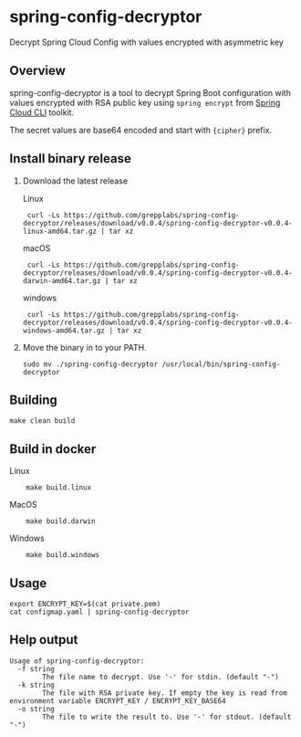 # spring-config-decryptor
Decrypt Spring Cloud Config with values encrypted with asymmetric key


## Overview

spring-config-decryptor is a tool to decrypt Spring Boot configuration with values encrypted with RSA public key using
`spring encrypt` from [Spring Cloud CLI](https://cloud.spring.io/spring-cloud-cli/1.0.x/) toolkit.

The secret values are base64 encoded and start with `{cipher}` prefix.

## Install binary release

1. Download the latest release

   Linux

        curl -Ls https://github.com/grepplabs/spring-config-decryptor/releases/download/v0.0.4/spring-config-decryptor-v0.0.4-linux-amd64.tar.gz | tar xz

   macOS

        curl -Ls https://github.com/grepplabs/spring-config-decryptor/releases/download/v0.0.4/spring-config-decryptor-v0.0.4-darwin-amd64.tar.gz | tar xz

   windows

        curl -Ls https://github.com/grepplabs/spring-config-decryptor/releases/download/v0.0.4/spring-config-decryptor-v0.0.4-windows-amd64.tar.gz | tar xz


2. Move the binary in to your PATH.

    ```
    sudo mv ./spring-config-decryptor /usr/local/bin/spring-config-decryptor
    ```
   
## Building

    make clean build

## Build in docker

   Linux

        make build.linux

   MacOS

        make build.darwin

   Windows

        make build.windows

    
## Usage

    export ENCRYPT_KEY=$(cat private.pem)
    cat configmap.yaml | spring-config-decryptor
    
## Help output

    Usage of spring-config-decryptor:
      -f string
            The file name to decrypt. Use '-' for stdin. (default "-")
      -k string
            The file with RSA private key. If empty the key is read from environment variable ENCRYPT_KEY / ENCRYPT_KEY_BASE64
      -o string
            The file to write the result to. Use '-' for stdout. (default "-")
    


